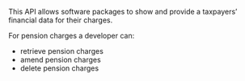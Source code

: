 This API allows software packages to show and provide a taxpayers’ financial data for their charges.

For pension charges a developer can:

* retrieve pension charges
* amend pension charges
* delete pension charges
